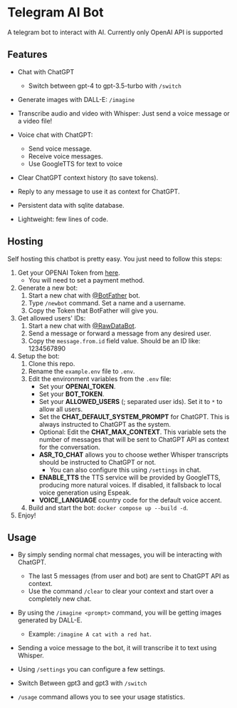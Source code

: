 # Telegram AI Bot

A telegram bot to interact with AI. Currently only OpenAI API is supported

## Features

- Chat with ChatGPT
    - Switch between gpt-4 to gpt-3.5-turbo with `/switch`
- Generate images with DALL-E: `/imagine`
- Transcribe audio and video with Whisper: Just send a voice message or a video file!
- Voice chat with ChatGPT:
   - Send voice message.
   - Receive voice messages.
   - Use GoogleTTS for text to voice

- Clear ChatGPT context history (to save tokens).
- Reply to any message to use it as context for ChatGPT.
- Persistent data with sqlite database.
- Lightweight: few lines of code.

## Hosting

Self hosting this chatbot is pretty easy. You just need to follow this steps:

1. Get your OPENAI Token from [here](https://platform.openai.com/account/api-keys).
   - You will need to set a payment method.
2. Generate a new bot:
   1. Start a new chat with [@BotFather](https://t.me/BotFather) bot.
   2. Type `/newbot` command. Set a name and a username.
   3. Copy the Token that BotFather will give you.
3. Get allowed users' IDs:
   1. Start a new chat with [@RawDataBot](https://t.me/RawDataBot).
   2. Send a message or forward a message from any desired user.
   3. Copy the `message.from.id` field value. Should be an ID like: 1234567890
4. Setup the bot:
   1. Clone this repo.
   2. Rename the `example.env` file to `.env`.
   3. Edit the environment variables from the `.env` file:
      - Set your **OPENAI_TOKEN**.
      - Set your **BOT_TOKEN**.
      - Set your **ALLOWED_USERS** (; separated user ids). Set it to `*` to allow all users.
      - Set the **CHAT_DEFAULT_SYSTEM_PROMPT** for ChatGPT. This is always instructed to ChatGPT as the system.
      - Optional: Edit the **CHAT_MAX_CONTEXT**. This variable sets the number of messages that will be sent to ChatGPT API as context for the conversation.
      - **ASR_TO_CHAT** allows you to choose wether Whisper transcripts should be instructed to ChatGPT or not.
         - You can also configure this using `/settings` in chat.
      - **ENABLE_TTS** the TTS service will be provided by GoogleTTS, producing more natural voices. If disabled, it fallsback to local voice generation using Espeak.
      - **VOICE_LANGUAGE** country code for the default voice accent.
   4. Build and start the bot: `docker compose up --build -d`.
5. Enjoy!

## Usage

- By simply sending normal chat messages, you will be interacting with ChatGPT.
  - The last 5 messages (from user and bot) are sent to ChatGPT API as context.
  - Use the command `/clear` to clear your context and start over a completely new chat.

- By using the `/imagine <prompt>` command, you will be getting images generated by DALL-E.
    - Example: `/imagine A cat with a red hat`.

- Sending a voice message to the bot, it will transcribe it to text using Whisper.

- Using `/settings` you can configure a few settings.

- Switch Between gpt3 and gpt3 with `/switch`

- `/usage` command allows you to see your usage statistics.
